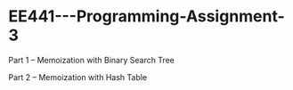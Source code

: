 # EE441---Programming-Assignment-3

Part 1 – Memoization with Binary Search Tree

Part 2 – Memoization with Hash Table

